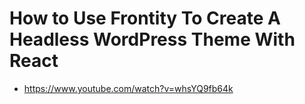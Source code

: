 # How to Use Frontity To Create A Headless WordPress Theme With React

* <https://www.youtube.com/watch?v=whsYQ9fb64k>
